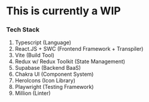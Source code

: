 # This is currently a WIP

### Tech Stack
1. Typescript (Language)
2. React.JS + SWC (Frontend Framework + Transpiler)
3. Vite (Build Tool)
4. Redux w/ Redux Toolkit (State Management)
5. Supabase (Backend BaaS)
6. Chakra UI (Component System)
7. HeroIcons (Icon Library)
7. Playwright (Testing Framework)
8. Million (Linter)